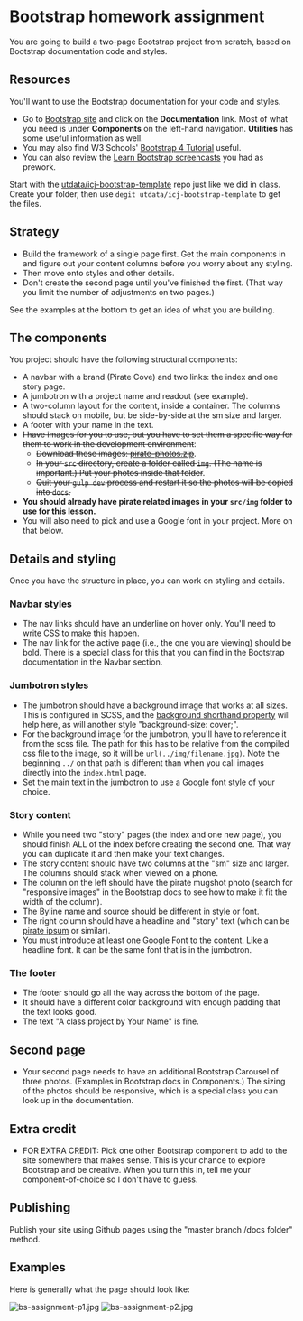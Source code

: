 # Bootstrap homework assignment

You are going to build a two-page Bootstrap project from scratch, based on Bootstrap documentation code and styles.

## Resources

You'll want to use the Bootstrap documentation for your code and styles.

- Go to [Bootstrap site](https://getbootstrap.com/) and click on the **Documentation** link. Most of what you need is under **Components** on the left-hand navigation. **Utilities** has some useful information as well.
- You may also find W3 Schools' [Bootstrap 4 Tutorial](https://www.w3schools.com/bootstrap4/) useful.
- You can also review the [Learn Bootstrap screencasts](https://scrimba.com/g/gbootstrap4) you had as prework.

Start with  the [utdata/icj-bootstrap-template](https://github.com/utdata/icj-bootstrap-template) repo just like we did in class. Create your folder, then use `degit utdata/icj-bootstrap-template` to get the files.

## Strategy

- Build the framework of a single page first. Get the main components in and figure out your content columns before you worry about any styling.
- Then move onto styles and other details.
- Don't create the second page until you've finished the first. (That way you limit the number of adjustments on two pages.)

See the examples at the bottom to get an idea of what you are building.

## The components

You project should have the following structural components:

- A navbar with a brand (Pirate Cove) and two links: the index and one story page.
- A jumbotron with a project name and readout (see example).
- A two-column layout for the content, inside a container. The columns should stack on mobile, but be side-by-side at the sm size and larger.
- A footer with your name in the text.
- ~~I have images for you to use, but you have to set them a specific way for them to work in the development environment~~:
  - ~~Download these images: [pirate-photos.zip](pirate-photos.zip)~~.
  - ~~In your `src` directory, create a folder called `img`. (The name is important.) Put your photos inside that folder~~.
  - ~~Quit your `gulp dev` process and restart it so the photos will be copied into `docs`.~~
- **You should already have pirate related images in your `src/img` folder to use for this lesson.**
- You will also need to pick and use a Google font in your project. More on that below.

## Details and styling

Once you have the structure in place, you can work on styling and details.

### Navbar styles

- The nav links should have an underline on hover only. You'll need to write CSS to make this happen.
- The nav link for the active page (i.e., the one you are viewing) should be bold. There is a special class for this that you can find in the Bootstrap documentation in the Navbar section.

### Jumbotron styles

- The jumbotron should have a background image that works at all sizes. This is configured in SCSS, and the [background shorthand property](https://www.w3schools.com/css/css_background.asp) will help here, as will another style "background-size: cover;".
- For the background image for the jumbotron, you'll have to reference it from the scss file. The path for this has to be relative from the compiled css file to the image, so it will be `url(../img/filename.jpg)`. Note the beginning `../` on that path is different than when you call images directly into the `index.html` page.
- Set the main text in the jumbotron to use a Google font style of your choice.

### Story content

- While you need two "story" pages (the index and one new page), you should finish ALL of the index before creating the second one. That way you can duplicate it and then make your text changes.
- The story content should have two columns at the "sm" size and larger.  The columns should stack when viewed on a phone.
- The column on the left should have the pirate mugshot photo (search for "responsive images" in the Bootstrap docs to see how to make it fit the width of the column).
- The Byline name and source should be different in style or font.
- The right column should have a headline and "story" text (which can be [pirate ipsum](https://pirateipsum.me/) or similar).
- You must introduce at least one Google Font to the content. Like a headline font. It can be the same font that is in the jumbotron.

### The footer

- The footer should go all the way across the bottom of the page.
- It should have a different color background with enough padding that the text looks good.
- The text "A class project by Your Name" is fine. 

## Second page

- Your second page needs to have an additional Bootstrap Carousel of three photos. (Examples in Bootstrap docs in Components.) The sizing of the photos should be responsive, which is a special class you can look up in the documentation.

## Extra credit

- FOR EXTRA CREDIT: Pick one other Bootstrap component to add to the site somewhere that makes sense. This is your chance to explore Bootstrap and be creative. When you turn this in, tell me your component-of-choice so I don't have to guess.

## Publishing

Publish your site using Github pages using the "master branch /docs folder" method.

## Examples

Here is generally what the page should look like:

![bs-assignment-p1.jpg](../images/bs-assignment-p1.jpg)
![bs-assignment-p2.jpg](../images/bs-assignment-p2.jpg)
